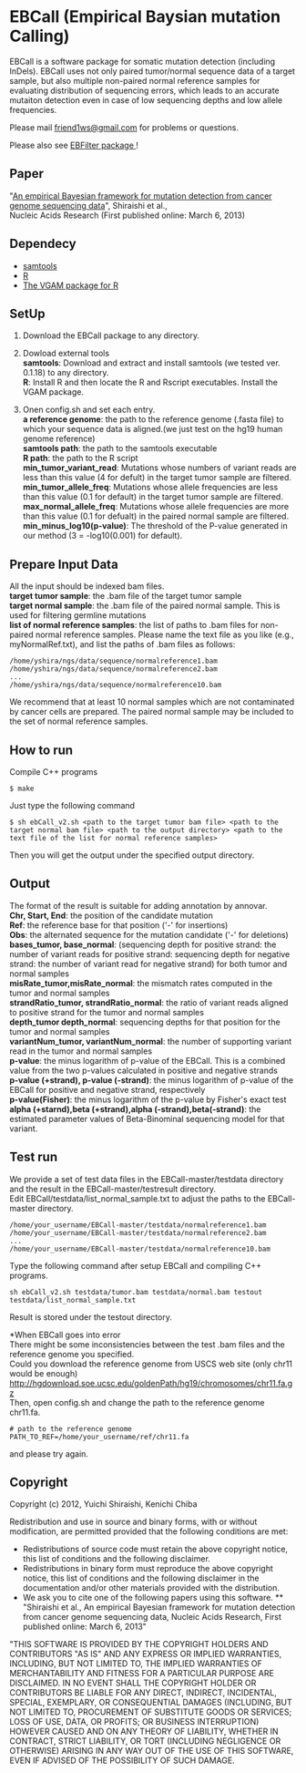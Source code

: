 EBCall (Empirical Baysian mutation Calling)
===========

EBCall is a software package for somatic mutation detection (including InDels). EBCall uses not only paired tumor/normal sequence data of a target sample, but also multiple non-paired normal reference samples for evaluating distribution of sequencing errors, which leads to an accurate mutaiton detection even in case of low sequencing depths and low allele frequencies.

Please mail friend1ws@gmail.com for problems or questions.

Please also see [EBFilter package ](https://github.com/Genomon-Project/EBFilter)!

Paper
----------

"[An empirical Bayesian framework for mutation detection from cancer genome sequencing data](http://nar.oxfordjournals.org/content/early/2013/03/06/nar.gkt126.abstract)", Shiraishi et al.,  
Nucleic Acids Research (First published online: March 6, 2013)

Dependecy
----------

* [samtools](http://samtools.sourceforge.net/)
* [R](http://www.r-project.org/)
* [The VGAM package for R](http://cran.r-project.org/web/packages/VGAM/index.html)


SetUp
----------

1. Download the EBCall package to any directory.

2. Dowload external tools  
 **samtools**: Download and extract and install samtools (we tested ver. 0.1.18) to any directory.  
 **R**: Install R and then locate the R and Rscript executables. Install the VGAM package.

3. Onen config.sh and set each entry.  
 **a reference genome**: the path to the reference genome (.fasta file) to which your sequence data is aligned.(we just test on the hg19 human genome reference)  
 **samtools path**: the path to the samtools executable  
 **R path**: the path to the R script  
 **min_tumor_variant_read**: Mutations whose numbers of variant reads are less than this value (4 for defult) in the target tumor sample are filtered.  
 **min_tumor_allele_freq**: Mutations whose allele frequencies are less than this value (0.1 for default) in the target tumor sample are filtered.  
 **max_normal_allele_freq**: Mutations whose allele frequencies are more than this value (0.1 for defualt) in the paired normal sample are filtered.  
 **min_minus_log10(p-value)**: The threshold of the P-value generated in our method (3 = -log10(0.001) for default).
		


Prepare Input Data
----------

All the input should be indexed bam files.  
**target tumor sample**: the .bam file of the target tumor sample  
**target normal sample**: the .bam file of the paired normal sample. This is used for filtering germline mutations  
**list of normal reference samples**: the list of paths to .bam files for non-paired normal reference samples. Please name the text file as you like (e.g., myNormalRef.txt), and list the paths of .bam files as follows:  

	/home/yshira/ngs/data/sequence/normalreference1.bam
	/home/yshira/ngs/data/sequence/normalreference2.bam
	...
	/home/yshira/ngs/data/sequence/normalreference10.bam
	
We recommend that at least 10 normal samples which are not contaminated by cancer cells are prepared. The paired normal sample may be included to the set of normal reference samples. 
	
How to run
---

Compile C++ programs

	$ make

Just type the following command

	$ sh ebCall_v2.sh <path to the target tumor bam file> <path to the target normal bam file> <path to the output directory> <path to the text file of the list for normal reference samples>

Then you will get the output under the specified output directory.


Output
---

The format of the result is suitable for adding annotation by annovar.  
**Chr, Start, End**: the position of the candidate mutation  
**Ref**: the reference base for that position ('-' for insertions)  	
**Obs**: the alternated sequence for the mutation candidate ('-' for deletions)  
**bases_tumor, base_normal**: (sequencing depth for positive strand: the number of variant reads for positive strand: sequencing depth for negative strand: the number of variant read for negative strand) for both tumor and normal samples  
**misRate_tumor,misRate_normal**: the mismatch rates computed in the tumor and normal samples  
**strandRatio_tumor, strandRatio_normal**: the ratio of variant reads aligned to positive strand for the tumor and normal samples  
**depth_tumor depth_normal**: sequencing depths for that position for the tumor and normal samples  
**variantNum_tumor, variantNum_normal**: the number of supporting variant read in the tumor and normal samples  	
**p-value**: the minus logarithm of p-value of the EBCall. This is a combined value from the two p-values calculated in positive and negative strands  
**p-value (+strand), p-value (-strand)**: the minus logarithm of p-value of the EBCall for positive and negative strand, respectively  
**p-value(Fisher)**: the minus logarithm of the p-value by Fisher's exact test  
**alpha (+starnd),beta (+strand),alpha (-strand),beta(-strand)**: the estimated parameter values of Beta-Binominal sequencing model for that variant.

Test run
----------
We provide a set of test data files in the EBCall-master/testdata directory and the result in the EBCall-master/testresult directory.   
Edit EBCall/testdata/list_normal_sample.txt to adjust the paths to the EBCall-master directory.

	/home/your_username/EBCall-master/testdata/normalreference1.bam
	/home/your_username/EBCall-master/testdata/normalreference2.bam
	...
	/home/your_username/EBCall-master/testdata/normalreference10.bam

Type the following command after setup EBCall and compiling C++ programs. 

	sh ebCall_v2.sh testdata/tumor.bam testdata/normal.bam testout testdata/list_normal_sample.txt

Result is stored under the testout directory.

*When EBCall goes into error  
There might be some inconsistencies between the test .bam files and the reference genome you specified.  
Could you download the reference genome from USCS web site (only chr11 would be enough)  
http://hgdownload.soe.ucsc.edu/goldenPath/hg19/chromosomes/chr11.fa.gz  
Then, open config.sh and change the path to the reference genome chr11.fa.  

	# path to the reference genome
	PATH_TO_REF=/home/your_username/ref/chr11.fa

and please try again.

Copyright
----------
Copyright (c) 2012, Yuichi Shiraishi, Kenichi Chiba

Redistribution and use in source and binary forms, with or without modification, are permitted provided that the following conditions are met:
  * Redistributions of source code must retain the above copyright notice, this list of conditions and the following disclaimer.
  * Redistributions in binary form must reproduce the above copyright notice, this list of conditions and the following disclaimer in the documentation and/or other materials provided with the distribution.
  * We ask you to cite one of the following papers using this software.
  	** "Shiraishi et al., An empirical Bayesian framework for mutation detection from cancer genome sequencing data, Nucleic Acids Research, First published online: March 6, 2013"

"THIS SOFTWARE IS PROVIDED BY THE COPYRIGHT HOLDERS AND CONTRIBUTORS "AS IS" AND ANY EXPRESS OR IMPLIED WARRANTIES, INCLUDING, BUT NOT LIMITED TO, THE IMPLIED WARRANTIES OF MERCHANTABILITY AND FITNESS FOR A PARTICULAR PURPOSE ARE DISCLAIMED. IN NO EVENT SHALL THE COPYRIGHT HOLDER OR CONTRIBUTORS BE LIABLE FOR ANY DIRECT, INDIRECT, INCIDENTAL, SPECIAL, EXEMPLARY, OR CONSEQUENTIAL DAMAGES (INCLUDING, BUT NOT LIMITED TO, PROCUREMENT OF SUBSTITUTE GOODS OR SERVICES; LOSS OF USE, DATA, OR PROFITS; OR BUSINESS INTERRUPTION) HOWEVER CAUSED AND ON ANY THEORY OF LIABILITY, WHETHER IN CONTRACT, STRICT LIABILITY, OR TORT (INCLUDING NEGLIGENCE OR OTHERWISE) ARISING IN ANY WAY OUT OF THE USE OF THIS SOFTWARE, EVEN IF ADVISED OF THE POSSIBILITY OF SUCH DAMAGE. 

